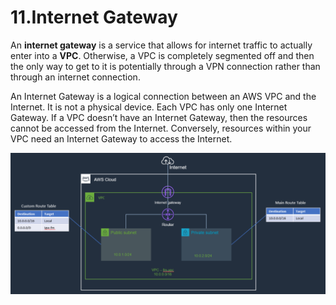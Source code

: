 # 11.Internet Gateway

An **internet gateway** is a service that allows for internet traffic to actually enter into a **VPC**. Otherwise, a VPC is completely segmented off and then the only way to get to it is potentially through a VPN connection rather than through an internet connection.

An Internet Gateway is a logical connection between an AWS VPC and the Internet. It is not a physical device. Each VPC has only one Internet Gateway. If a VPC doesn’t have an Internet Gateway, then the resources cannot be accessed from the Internet. Conversely, resources within your VPC need an Internet Gateway to access the Internet.

![](../../.gitbook/assets/1617089885596.png)

